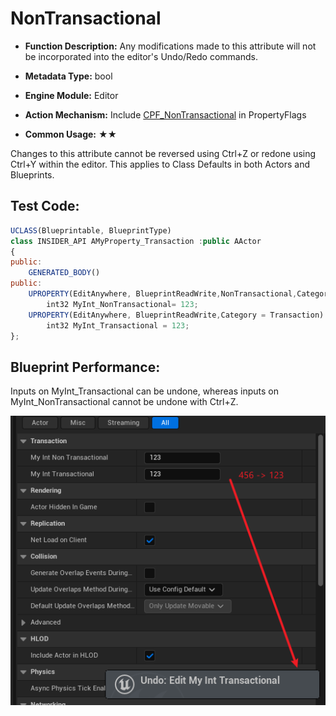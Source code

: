 # NonTransactional

- **Function Description:** Any modifications made to this attribute will not be incorporated into the editor's Undo/Redo commands.

- **Metadata Type:** bool
- **Engine Module:** Editor
- **Action Mechanism:** Include [CPF_NonTransactional](../../../../Flags/EPropertyFlags/CPF_NonTransactional.md) in PropertyFlags
- **Common Usage:** ★★

Changes to this attribute cannot be reversed using Ctrl+Z or redone using Ctrl+Y within the editor. This applies to Class Defaults in both Actors and Blueprints.

## Test Code:

```jsx
UCLASS(Blueprintable, BlueprintType)
class INSIDER_API AMyProperty_Transaction :public AActor
{
public:
	GENERATED_BODY()
public:
	UPROPERTY(EditAnywhere, BlueprintReadWrite,NonTransactional,Category = Transaction)
		int32 MyInt_NonTransactional= 123;
	UPROPERTY(EditAnywhere, BlueprintReadWrite,Category = Transaction)
		int32 MyInt_Transactional = 123;
};
```

## Blueprint Performance:

Inputs on MyInt_Transactional can be undone, whereas inputs on MyInt_NonTransactional cannot be undone with Ctrl+Z.

![Untitled](Untitled.png)